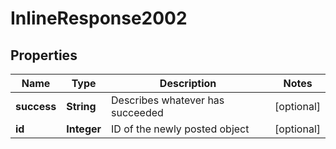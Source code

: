 

# InlineResponse2002


## Properties

| Name | Type | Description | Notes |
|------------ | ------------- | ------------- | -------------|
|**success** | **String** | Describes whatever has succeeded |  [optional] |
|**id** | **Integer** | ID of the newly posted object |  [optional] |



